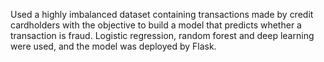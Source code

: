 
Used a highly imbalanced dataset containing transactions made by credit cardholders with the objective to build a model that predicts whether a transaction is fraud. Logistic regression, random forest and deep learning were used, and the model was deployed by Flask.
